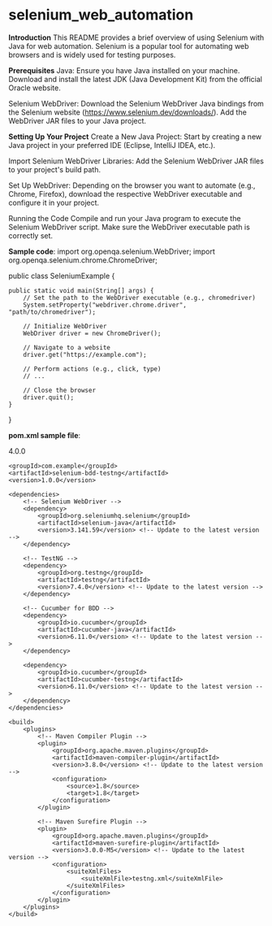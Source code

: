 # selenium_web_automation

**Introduction**
This README provides a brief overview of using Selenium with Java for web automation. Selenium is a popular tool for automating web browsers and is widely used for testing purposes.

**Prerequisites**
Java: Ensure you have Java installed on your machine. Download and install the latest JDK (Java Development Kit) from the official Oracle website.

Selenium WebDriver: Download the Selenium WebDriver Java bindings from the Selenium website (https://www.selenium.dev/downloads/). Add the WebDriver JAR files to your Java project.

**Setting Up Your Project**
Create a New Java Project: Start by creating a new Java project in your preferred IDE (Eclipse, IntelliJ IDEA, etc.).

Import Selenium WebDriver Libraries: Add the Selenium WebDriver JAR files to your project's build path.

Set Up WebDriver: Depending on the browser you want to automate (e.g., Chrome, Firefox), download the respective WebDriver executable and configure it in your project.

Running the Code
Compile and run your Java program to execute the Selenium WebDriver script. Make sure the WebDriver executable path is correctly set.

**Sample code**:
import org.openqa.selenium.WebDriver;
import org.openqa.selenium.chrome.ChromeDriver;

public class SeleniumExample {

    public static void main(String[] args) {
        // Set the path to the WebDriver executable (e.g., chromedriver)
        System.setProperty("webdriver.chrome.driver", "path/to/chromedriver");

        // Initialize WebDriver
        WebDriver driver = new ChromeDriver();

        // Navigate to a website
        driver.get("https://example.com");

        // Perform actions (e.g., click, type)
        // ...

        // Close the browser
        driver.quit();
    }
}

**pom.xml sample file**:

<project xmlns="http://maven.apache.org/POM/4.0.0" 
         xmlns:xsi="http://www.w3.org/2001/XMLSchema-instance" 
         xsi:schemaLocation="http://maven.apache.org/POM/4.0.0 
                             http://maven.apache.org/xsd/maven-4.0.0.xsd">
    <modelVersion>4.0.0</modelVersion>
    
    <groupId>com.example</groupId>
    <artifactId>selenium-bdd-testng</artifactId>
    <version>1.0.0</version>
    
    <dependencies>
        <!-- Selenium WebDriver -->
        <dependency>
            <groupId>org.seleniumhq.selenium</groupId>
            <artifactId>selenium-java</artifactId>
            <version>3.141.59</version> <!-- Update to the latest version -->
        </dependency>
        
        <!-- TestNG -->
        <dependency>
            <groupId>org.testng</groupId>
            <artifactId>testng</artifactId>
            <version>7.4.0</version> <!-- Update to the latest version -->
        </dependency>
        
        <!-- Cucumber for BDD -->
        <dependency>
            <groupId>io.cucumber</groupId>
            <artifactId>cucumber-java</artifactId>
            <version>6.11.0</version> <!-- Update to the latest version -->
        </dependency>
        
        <dependency>
            <groupId>io.cucumber</groupId>
            <artifactId>cucumber-testng</artifactId>
            <version>6.11.0</version> <!-- Update to the latest version -->
        </dependency>
    </dependencies>
    
    <build>
        <plugins>
            <!-- Maven Compiler Plugin -->
            <plugin>
                <groupId>org.apache.maven.plugins</groupId>
                <artifactId>maven-compiler-plugin</artifactId>
                <version>3.8.0</version> <!-- Update to the latest version -->
                <configuration>
                    <source>1.8</source>
                    <target>1.8</target>
                </configuration>
            </plugin>
            
            <!-- Maven Surefire Plugin -->
            <plugin>
                <groupId>org.apache.maven.plugins</groupId>
                <artifactId>maven-surefire-plugin</artifactId>
                <version>3.0.0-M5</version> <!-- Update to the latest version -->
                <configuration>
                    <suiteXmlFiles>
                        <suiteXmlFile>testng.xml</suiteXmlFile>
                    </suiteXmlFiles>
                </configuration>
            </plugin>
        </plugins>
    </build>
</project>



